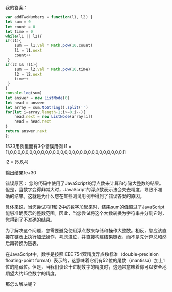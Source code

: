 我的答案：
```javaScript
var addTwoNumbers = function(l1, l2) {
let sum = 0
let count = 0
let time = 0
while(l1 || l2){
if(l1){
    sum += l1.val * Math.pow(10,count)
    l1 = l1.next
    count++
 }
if(l2 && !l1){
    sum += l2.val * Math.pow(10,time)
    l2 = l2.next
    time++
 }
}
console.log(sum)
let answer = new ListNode(0)
let head = answer
let array = sum.toString().split('')
for(let i=array.length-1;i>=0;i--){
    head.next = new ListNode(array[i])
    head = head.next
}
return answer.next
};
```

1533用例里面有3个错误用例
l1 = [1,0,0,0,0,0,0,0,0,0,0,0,0,0,0,0,0,0,0,0,0,0,0,0,0,0,0,0,0,0,1]

l2 = [5,6,4]

输出结果1e+30 

错误原因：
您的代码中使用了JavaScript的浮点数来计算和存储大整数的结果。但是，当数字变得非常大时，JavaScript的浮点数表示法会失去精度，导致不准确的结果。这就是为什么您在某些测试用例中得到了错误答案的原因。

具体来说，当您尝试将l1和l2中的数字加起来时，结果sum的值超过了JavaScript能够准确表示的整数范围。因此，当您尝试将这个大数转换为字符串并分割它时，您得到了不准确的结果。

为了解决这个问题，您需要避免使用浮点数来存储和操作大整数。相反，您应该直接在链表上执行加法操作，考虑进位，并直接构建结果链表，而不是先计算总和然后再转换为链表。

在JavaScript中，数字是按照IEEE 754双精度浮点数标准（double-precision floating-point format）表示的，这意味着它们有52位的尾数（mantissa）加上1位的隐藏位。但是，当我们谈论十进制数字的精度时，这通常意味着你可以安全地期望大约15位数字的精度。

那怎么解决呢？
